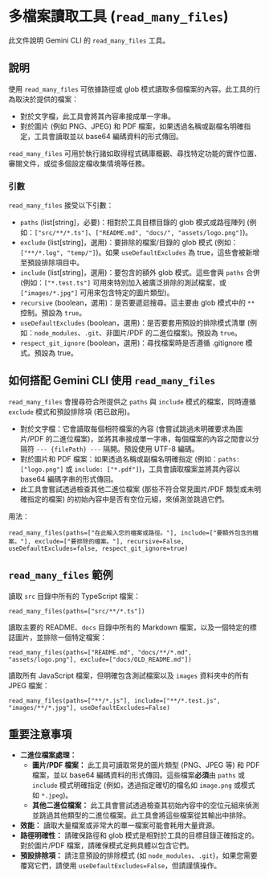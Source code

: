 # 多檔案讀取工具 (`read_many_files`)

此文件說明 Gemini CLI 的 `read_many_files` 工具。

## 說明

使用 `read_many_files` 可依據路徑或 glob 模式讀取多個檔案的內容。此工具的行為取決於提供的檔案：

- 對於文字檔，此工具會將其內容串接成單一字串。
- 對於圖片 (例如 PNG、JPEG) 和 PDF 檔案，如果透過名稱或副檔名明確指定，工具會讀取並以 base64 編碼資料的形式傳回。

`read_many_files` 可用於執行諸如取得程式碼庫概觀、尋找特定功能的實作位置、審閱文件，或從多個設定檔收集情境等任務。

### 引數

`read_many_files` 接受以下引數：

- `paths` (list[string]，必要)：相對於工具目標目錄的 glob 模式或路徑陣列 (例如：`["src/**/*.ts"]`、`["README.md", "docs/", "assets/logo.png"]`)。
- `exclude` (list[string]，選用)：要排除的檔案/目錄的 glob 模式 (例如：`["**/*.log", "temp/"]`)。如果 `useDefaultExcludes` 為 true，這些會被新增至預設排除項目中。
- `include` (list[string]，選用)：要包含的額外 glob 模式。這些會與 `paths` 合併 (例如：`["*.test.ts"]` 可用來特別加入被廣泛排除的測試檔案，或 `["images/*.jpg"]` 可用來包含特定的圖片類型)。
- `recursive` (boolean，選用)：是否要遞迴搜尋。這主要由 glob 模式中的 `**` 控制。預設為 `true`。
- `useDefaultExcludes` (boolean，選用)：是否要套用預設的排除模式清單 (例如：`node_modules`、`.git`、非圖片/PDF 的二進位檔案)。預設為 `true`。
- `respect_git_ignore` (boolean，選用)：尋找檔案時是否遵循 .gitignore 模式。預設為 true。

## 如何搭配 Gemini CLI 使用 `read_many_files`

`read_many_files` 會搜尋符合所提供之 `paths` 與 `include` 模式的檔案，同時遵循 `exclude` 模式和預設排除項 (若已啟用)。

- 對於文字檔：它會讀取每個相符檔案的內容 (會嘗試跳過未明確要求為圖片/PDF 的二進位檔案)，並將其串接成單一字串，每個檔案的內容之間會以分隔符 `--- {filePath} ---` 隔開。預設使用 UTF-8 編碼。
- 對於圖片和 PDF 檔案：如果透過名稱或副檔名明確指定 (例如：`paths: ["logo.png"]` 或 `include: ["*.pdf"]`)，工具會讀取檔案並將其內容以 base64 編碼字串的形式傳回。
- 此工具會嘗試透過檢查其他二進位檔案 (那些不符合常見圖片/PDF 類型或未明確指定的檔案) 的初始內容中是否有空位元組，來偵測並跳過它們。

用法：

```
read_many_files(paths=["在此輸入您的檔案或路徑。"], include=["要額外包含的檔案。"], exclude=["要排除的檔案。"], recursive=False, useDefaultExcludes=false, respect_git_ignore=true)
```

## `read_many_files` 範例

讀取 `src` 目錄中所有的 TypeScript 檔案：

```
read_many_files(paths=["src/**/*.ts"])
```

讀取主要的 README、`docs` 目錄中所有的 Markdown 檔案，以及一個特定的標誌圖片，並排除一個特定檔案：

```
read_many_files(paths=["README.md", "docs/**/*.md", "assets/logo.png"], exclude=["docs/OLD_README.md"])
```

讀取所有 JavaScript 檔案，但明確包含測試檔案以及 `images` 資料夾中的所有 JPEG 檔案：

```
read_many_files(paths=["**/*.js"], include=["**/*.test.js", "images/**/*.jpg"], useDefaultExcludes=False)
```

## 重要注意事項

- **二進位檔案處理：**
  - **圖片/PDF 檔案：** 此工具可讀取常見的圖片類型 (PNG、JPEG 等) 和 PDF 檔案，並以 base64 編碼資料的形式傳回。這些檔案**必須**由 `paths` 或 `include` 模式明確指定 (例如，透過指定確切的檔名如 `image.png` 或模式如 `*.jpeg`)。
  - **其他二進位檔案：** 此工具會嘗試透過檢查其初始內容中的空位元組來偵測並跳過其他類型的二進位檔案。此工具會將這些檔案從其輸出中排除。
- **效能：** 讀取大量檔案或非常大的單一檔案可能會耗用大量資源。
- **路徑明確性：** 請確保路徑和 glob 模式是相對於工具的目標目錄正確指定的。對於圖片/PDF 檔案，請確保模式足夠具體以包含它們。
- **預設排除項：** 請注意預設的排除模式 (如 `node_modules`、`.git`)，如果您需要覆寫它們，請使用 `useDefaultExcludes=False`，但請謹慎操作。
